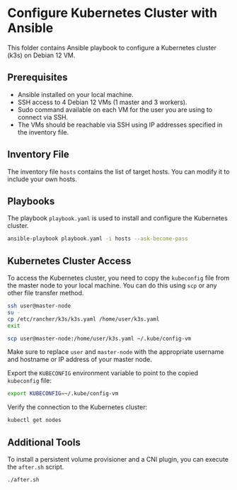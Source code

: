 # Configure Kubernetes Cluster with Ansible
This folder contains Ansible playbook to configure a Kubernetes cluster (k3s) on Debian 12 VM.

## Prerequisites
- Ansible installed on your local machine.
- SSH access to 4 Debian 12 VMs (1 master and 3 workers).
- Sudo command available on each VM for the user you are using to connect via SSH.
- The VMs should be reachable via SSH using IP addresses specified in the inventory file.

## Inventory File
The inventory file `hosts` contains the list of target hosts. You can modify it to include your own hosts.

## Playbooks
The playbook `playbook.yaml` is used to install and configure the Kubernetes cluster. 
```bash
ansible-playbook playbook.yaml -i hosts --ask-become-pass
```

## Kubernetes Cluster Access
To access the Kubernetes cluster, you need to copy the `kubeconfig` file from the master node to your local machine. You can do this using `scp` or any other file transfer method.

```bash
ssh user@master-node
su -
cp /etc/rancher/k3s/k3s.yaml /home/user/k3s.yaml
exit

scp user@master-node:/home/user/k3s.yaml ~/.kube/config-vm
```
Make sure to replace `user` and `master-node` with the appropriate username and hostname or IP address of your master node.

Export the `KUBECONFIG` environment variable to point to the copied `kubeconfig` file:
```bash
export KUBECONFIG=~/.kube/config-vm
```

Verify the connection to the Kubernetes cluster:
```bash
kubectl get nodes
```

## Additional Tools

To install a persistent volume provisioner and a CNI plugin, you can execute the `after.sh` script.
```bash
./after.sh
```